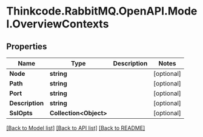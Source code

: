 # Thinkcode.RabbitMQ.OpenAPI.Model.OverviewContexts
## Properties

Name | Type | Description | Notes
------------ | ------------- | ------------- | -------------
**Node** | **string** |  | [optional] 
**Path** | **string** |  | [optional] 
**Port** | **string** |  | [optional] 
**Description** | **string** |  | [optional] 
**SslOpts** | **Collection&lt;Object&gt;** |  | [optional] 

[[Back to Model list]](../README.md#documentation-for-models) [[Back to API list]](../README.md#documentation-for-api-endpoints) [[Back to README]](../README.md)

